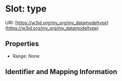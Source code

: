 # Slot: type

URI: [https://w3id.org/my_org/my_datamodeltype](https://w3id.org/my_org/my_datamodeltype)



<!-- no inheritance hierarchy -->


## Properties

 * Range: None



## Identifier and Mapping Information





